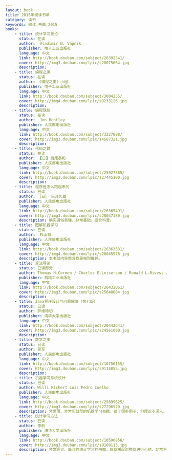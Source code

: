 ```yaml
---
layout: book
title: 2015年阅读书单
category: 读书
keywords: 阅读,书单,2015
books: 
    - title: 统计学习理论
      status: 在读
      author:  Vladimir N. Vapnik  
      publisher: 电子工业出版社
      language: 中文
      link: http://book.douban.com/subject/26392541/
      cover: http://img3.douban.com/lpic/s28075064.jpg
      description: 
    - title: 编程之美
      status: 在读
      author: 《编程之美》小组
      publisher: 电子工业出版社
      language: 中文
      link: http://book.douban.com/subject/3004255/
      cover: http://img4.douban.com/lpic/s9233126.jpg
      description:
    - title: 编程珠玑
      status: 在读
      author:  Jon Bentley  
      publisher: 人民邮电出版社
      language: 中文
      link: http://book.douban.com/subject/3227098/
      cover: http://img3.douban.com/lpic/s4687321.jpg
      description: 
    - title: 代码之髓
      status: 在读
      author:  [日] 西尾泰和 
      publisher: 人民邮电出版社
      language: 中文
      link: http://book.douban.com/subject/25927585/
      cover: http://img3.douban.com/lpic/s27445100.jpg
      description: 
    - title: 程序是怎么跑起来的
      status: 已读
      author: ［日］ 矢泽久雄 
      publisher: 人民邮电出版社
      language: 中文
      link: http://book.douban.com/subject/26365491/
      cover: http://img3.douban.com/lpic/s28047380.jpg
      description: 确实通俗易懂，非常基础，适合科普。
    - title: 图解机器学习
      status: 已读
      author:  杉山将 
      publisher: 人民邮电出版社
      language: 中文
      link: http://book.douban.com/subject/26363531/
      cover: http://img4.douban.com/lpic/s28045576.jpg
      description: 本书就内容而言我是强烈推荐。
    - title: 算法导论
      status: 已读部分
      author: Thomas H.Cormen / Charles E.Leiserson / Ronald L.Rivest / Clifford Stein 
      publisher: 机械工业出版社
      language: 中文
      link: http://book.douban.com/subject/20432061/
      cover: http://img3.douban.com/lpic/s25648004.jpg
      description: 
    - title: Java程序设计与问题解决（第七版）
      status: 已读
      author: 萨维特切 
      publisher: 清华大学出版社
      language: 中文
      link: http://book.douban.com/subject/20442641/
      cover: http://img3.douban.com/lpic/s24561000.jpg
      description:
    - title: 数学之美
      status: 已读
      author: 吴军
      publisher: 人民邮电出版社
      language: 中文
      link: http://book.douban.com/subject/10750155/
      cover: http://img3.douban.com/lpic/s9114855.jpg
      description: 
    - title: 机器学习系统设计
      status: 已读
      author: Willi Richert Luis Pedro Coelho
      publisher: 人民邮电出版社
      language: 中文
      link: http://book.douban.com/subject/25899625/
      cover: http://img3.douban.com/lpic/s27296520.jpg
      description: 非常薄、非常实战型的机器学习书籍，给了很多例子，但理论不深入。
    - title: 统计学习方法
      status: 已读
      author: 李航
      publisher: 清华大学出版社
      language: 中文
      link: http://book.douban.com/subject/10590856/
      cover: http://img3.douban.com/lpic/s9108113.jpg
      description: 非常理论、简介的统计学习的书籍，每章末尾对整章进行小结，非常不错，书末尾也对各类算法进行了总结，适合面试前翻阅学习，推荐推荐！
---
```

